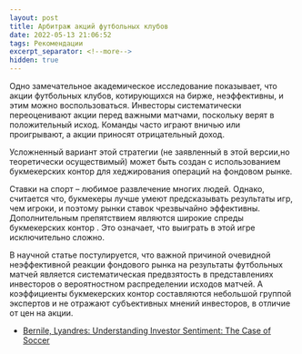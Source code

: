 ```yaml
---
layout: post
title: Арбитраж акций футбольных клубов
date: 2022-05-13 21:06:52
tags: Рекомендации
excerpt_separator: <!--more-->
hidden: true
---
```

Одно замечательное академическое исследование показывает, что акции футбольных клубов, котирующихся на бирже, неэффективны, и этим можно воспользоваться.
Инвесторы систематически переоценивают акции перед важными матчами, поскольку верят в положительный исход. Команды часто играют вничью или проигрывают, а акции приносят отрицательный доход.
<!--more-->

Усложненный вариант этой стратегии (не заявленный в этой версии,но теоретически осуществимый) может быть создан с использованием букмекерских контор для
хеджирования операций на фондовом рынке.

Ставки на спорт – любимое развлечение многих людей. Однако, считается что, букмекеры лучше умеют предсказывать результаты игр, чем игроки,
и поэтому рынки ставок чрезвычайно эффективны. Дополнительным препятствием являются широкие спреды букмекерских контор . 
Это означает, что выиграть в этой игре исключительно сложно.

В научной статье постулируется, что важной причиной очевидной неэффективной реакции фондового рынка на результаты футбольных матчей является
систематическая предвзятость в представлениях инвесторов о вероятностном распределении исходов матчей. А коэффициенты букмекерских контор
составляются небольшой группой экспертов и не отражают субъективных мнений инвесторов, в отличие от цен на акции.


* <a href="http://papers.ssrn.com/sol3/papers.cfm?abstract_id=1343685">Bernile, Lyandres: Understanding Investor Sentiment: The Case of Soccer</a>
 





